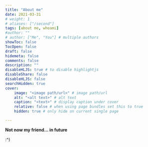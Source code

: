 ```yaml
---
title: "About me"
date: 2021-03-31
# weight: 1
# aliases: ["/second"]
tags: [about me, whoami]
#author: ""
# author: ["Me", "You"] # multiple authors
showToc: false
TocOpen: false
draft: false
hidemeta: false
comments: false
description: ""
disableHLJS: true # to disable highlightjs
disableShare: false
disableHLJS: false
searchHidden: true
cover:
    image: "<image path/url>" # image path/url
    alt: "<alt text>" # alt text
    caption: "<text>" # display caption under cover
    relative: false # when using page bundles set this to true
    hidden: true # only hide on current single page

---
```

**Not now my friend... in future**

:^)